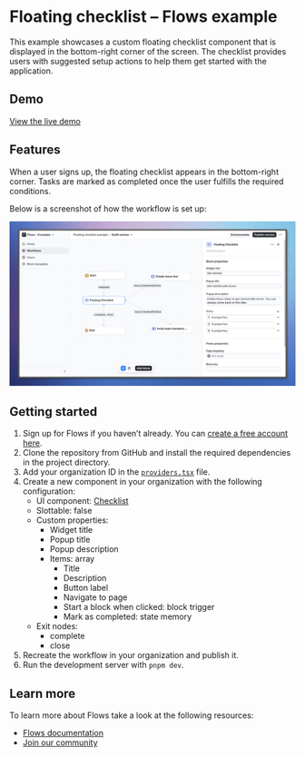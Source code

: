 # Floating checklist – Flows example

This example showcases a custom floating checklist component that is displayed in the bottom-right corner of the screen. The checklist provides users with suggested setup actions to help them get started with the application.

## Demo

[View the live demo](https://flows.sh/examples/floating-checklist)

## Features

When a user signs up, the floating checklist appears in the bottom-right corner. Tasks are marked as completed once the user fulfills the required conditions.

Below is a screenshot of how the workflow is set up:

![Workflow](./workflow.png)

## Getting started

1. Sign up for Flows if you haven’t already. You can [create a free account here](https://app.flows.sh/signup).
2. Clone the repository from GitHub and install the required dependencies in the project directory.
3. Add your organization ID in the [`providers.tsx`](./src/app/providers.tsx) file.
4. Create a new component in your organization with the following configuration:
   - UI component: [Checklist](./src/components/checklist/checklist.tsx)
   - Slottable: false
   - Custom properties:
     - Widget title
     - Popup title
     - Popup description
     - Items: array
       - Title
       - Description
       - Button label
       - Navigate to page
       - Start a block when clicked: block trigger
       - Mark as completed: state memory
   - Exit nodes:
     - complete
     - close
5. Recreate the workflow in your organization and publish it.
6. Run the development server with `pnpm dev`.

## Learn more

To learn more about Flows take a look at the following resources:

- [Flows documentation](https://flows.sh/docs)
- [Join our community](https://flows.sh/join-slack)
